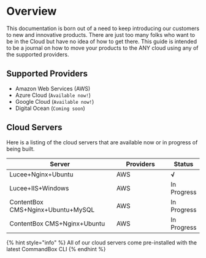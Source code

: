 # Overview

This documentation is born out of a need to keep introducing our customers to new and innovative products. There are just too many folks who want to be in the Cloud but have no idea of how to get there. This guide is intended to be a journal on how to move your products to the ANY cloud using any of the supported providers.

## Supported Providers

* Amazon Web Services (AWS)
* Azure Cloud (`Available now!`)
* Google Cloud (`Available now!`)
* Digital Ocean (`Coming soon`)

## Cloud Servers

Here is a listing of the cloud servers that are available now or in progress of being built.

<table><thead><tr><th width="275">Server</th><th width="140">Providers</th><th>Status</th></tr></thead><tbody><tr><td>Lucee+Nginx+Ubuntu</td><td>AWS</td><td><strong>√</strong></td></tr><tr><td>Lucee+IIS+Windows</td><td>AWS</td><td>In Progress</td></tr><tr><td>ContentBox CMS+Nginx+Ubuntu+MySQL</td><td>AWS</td><td>In Progress</td></tr><tr><td>ContentBox CMS+Nginx+Ubuntu</td><td>AWS</td><td>In Progress</td></tr></tbody></table>

{% hint style="info" %}
All of our cloud servers come pre-installed with the latest CommandBox CLI
{% endhint %}
